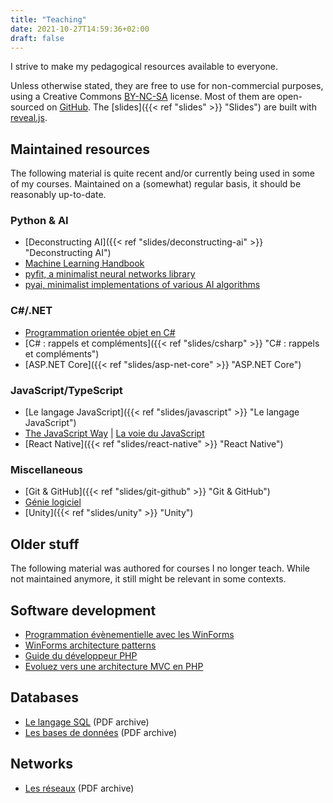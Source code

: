 ```yaml
---
title: "Teaching"
date: 2021-10-27T14:59:36+02:00
draft: false
---
```


I strive to make my pedagogical resources available to everyone.

Unless otherwise stated, they are free to use for non-commercial purposes, using a Creative Commons [BY-NC-SA](https://creativecommons.org/licenses/by-nc-sa/4.0/) license. Most of them are open-sourced on [GitHub](https://github.com/bpesquet?tab=repositories). The [slides]({{< ref "slides" >}} "Slides") are built with [reveal.js](https://revealjs.com/).

## Maintained resources

The following material is quite recent and/or currently being used in some of my courses. Maintained on a (somewhat) regular basis, it should be reasonably up-to-date.

### Python & AI

- [Deconstructing AI]({{< ref "slides/deconstructing-ai" >}} "Deconstructing AI")
- [Machine Learning Handbook](https://bpesquet.github.io/mlhandbook/)
- [pyfit, a minimalist neural networks library](https://github.com/bpesquet/pyfit)
- [pyai, minimalist implementations of various AI algorithms](https://github.com/bpesquet/pyai)

### C#/.NET

- [Programmation orientée objet en C#](https://ensc.gitbook.io/programmation-objet-csharp/)
- [C# : rappels et compléments]({{< ref "slides/csharp" >}} "C# : rappels et compléments")
- [ASP.NET Core]({{< ref "slides/asp-net-core" >}} "ASP.NET Core")

### JavaScript/TypeScript

- [Le langage JavaScript]({{< ref "slides/javascript" >}} "Le langage JavaScript")
- [The JavaScript Way](https://github.com/thejsway/thejsway) | [La voie du JavaScript](https://github.com/thejsway/thejsway_fr)
- [React Native]({{< ref "slides/react-native" >}} "React Native")

### Miscellaneous

- [Git & GitHub]({{< ref "slides/git-github" >}} "Git & GitHub")
- [Génie logiciel](https://ensc.gitbook.io/genie-logiciel/)
- [Unity]({{< ref "slides/unity" >}} "Unity")

## Older stuff

The following material was authored for courses I no longer teach. While not maintained anymore, it still might be relevant in some contexts.

## Software development

- [Programmation évènementielle avec les WinForms](https://ensc.gitbook.io/programmation-evenementielle-winforms/)
- [WinForms architecture patterns](https://github.com/bpesquet/winforms-architecture-patterns)
- [Guide du développeur PHP](https://bpesquet.gitbooks.io/guide-developpeur-php/)
- [Evoluez vers une architecture MVC en PHP](https://bpesquet.developpez.com/tutoriels/php/evoluer-architecture-mvc/)

## Databases

- [Le langage SQL](/pub/cours_sql.zip) (PDF archive)
- [Les bases de données](/pub/cours_sgbd.zip) (PDF archive)

## Networks

- [Les réseaux](/pub/cours_reseaux.zip) (PDF archive)
